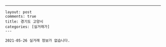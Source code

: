 ---
    layout: post
    comments: true
    title: 경기도 고양시
    categories: [실거래가]
    ---

    2021-05-26 실거래 정보가 없습니다.

    